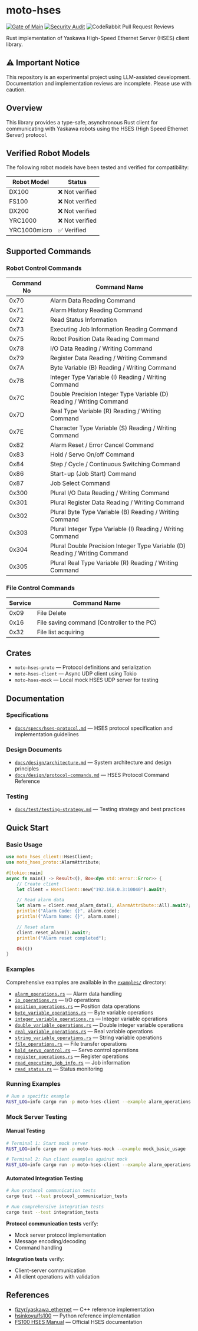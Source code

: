 # moto-hses

[![Gate of Main](https://github.com/masayuki-kono/moto-hses/actions/workflows/gate-of-main.yml/badge.svg)](https://github.com/masayuki-kono/moto-hses/actions/workflows/gate-of-main.yml)
[![Security Audit](https://github.com/masayuki-kono/moto-hses/actions/workflows/security-audit.yml/badge.svg)](https://github.com/masayuki-kono/moto-hses/actions/workflows/security-audit.yml)
![CodeRabbit Pull Request Reviews](https://img.shields.io/coderabbit/prs/github/masayuki-kono/moto-hses?utm_source=oss&utm_medium=github&utm_campaign=masayuki-kono%2Fmoto-hses&labelColor=171717&color=FF570A&link=https%3A%2F%2Fcoderabbit.ai&label=CodeRabbit+Reviews)

Rust implementation of Yaskawa High-Speed Ethernet Server (HSES) client library.

## ⚠️ Important Notice

This repository is an experimental project using LLM-assisted development. Documentation and implementation reviews are incomplete. Please use with caution.

## Overview

This library provides a type-safe, asynchronous Rust client for communicating with Yaskawa robots using the HSES (High Speed Ethernet Server) protocol.

## Verified Robot Models

The following robot models have been tested and verified for compatibility:

| Robot Model | Status |
|-------------|--------|
| DX100 | ❌ Not verified |
| FS100 | ❌ Not verified |
| DX200 | ❌ Not verified |
| YRC1000 | ❌ Not verified |
| YRC1000micro | ✅ Verified |

## Supported Commands

### Robot Control Commands

| Command No | Command Name |
|------------|--------------|
| 0x70 | Alarm Data Reading Command |
| 0x71 | Alarm History Reading Command |
| 0x72 | Read Status Information |
| 0x73 | Executing Job Information Reading Command |
| 0x75 | Robot Position Data Reading Command |
| 0x78 | I/O Data Reading / Writing Command |
| 0x79 | Register Data Reading / Writing Command |
| 0x7A | Byte Variable (B) Reading / Writing Command |
| 0x7B | Integer Type Variable (I) Reading / Writing Command |
| 0x7C | Double Precision Integer Type Variable (D) Reading / Writing Command |
| 0x7D | Real Type Variable (R) Reading / Writing Command |
| 0x7E | Character Type Variable (S) Reading / Writing Command |
| 0x82 | Alarm Reset / Error Cancel Command |
| 0x83 | Hold / Servo On/off Command |
| 0x84 | Step / Cycle / Continuous Switching Command |
| 0x86 | Start-up (Job Start) Command |
| 0x87 | Job Select Command |
| 0x300 | Plural I/O Data Reading / Writing Command |
| 0x301 | Plural Register Data Reading / Writing Command |
| 0x302 | Plural Byte Type Variable (B) Reading / Writing Command |
| 0x303 | Plural Integer Type Variable (I) Reading / Writing Command |
| 0x304 | Plural Double Precision Integer Type Variable (D) Reading / Writing Command |
| 0x305 | Plural Real Type Variable (R) Reading / Writing Command |

### File Control Commands

| Service | Command Name |
|---------|--------------|
| 0x09 | File Delete |
| 0x16 | File saving command (Controller to the PC) |
| 0x32 | File list acquiring |

## Crates

- `moto-hses-proto` — Protocol definitions and serialization
- `moto-hses-client` — Async UDP client using Tokio
- `moto-hses-mock` — Local mock HSES UDP server for testing

## Documentation

### Specifications

- [`docs/specs/hses-protocol.md`](docs/specs/hses-protocol.md) — HSES protocol specification and implementation guidelines

### Design Documents

- [`docs/design/architecture.md`](docs/design/architecture.md) — System architecture and design principles
- [`docs/design/protocol-commands.md`](docs/design/protocol-commands.md) — HSES Protocol Command Reference

### Testing

- [`docs/test/testing-strategy.md`](docs/test/testing-strategy.md) — Testing strategy and best practices

## Quick Start

### Basic Usage

```rust
use moto_hses_client::HsesClient;
use moto_hses_proto::AlarmAttribute;

#[tokio::main]
async fn main() -> Result<(), Box<dyn std::error::Error>> {
    // Create client
    let client = HsesClient::new("192.168.0.3:10040").await?;

    // Read alarm data
    let alarm = client.read_alarm_data(1, AlarmAttribute::All).await?;
    println!("Alarm Code: {}", alarm.code);
    println!("Alarm Name: {}", alarm.name);

    // Reset alarm
    client.reset_alarm().await?;
    println!("Alarm reset completed");

    Ok(())
}
```

### Examples

Comprehensive examples are available in the [`examples/`](moto-hses-client/examples/) directory:

- [`alarm_operations.rs`](moto-hses-client/examples/alarm_operations.rs) — Alarm data handling
- [`io_operations.rs`](moto-hses-client/examples/io_operations.rs) — I/O operations
- [`position_operations.rs`](moto-hses-client/examples/position_operations.rs) — Position data operations
- [`byte_variable_operations.rs`](moto-hses-client/examples/byte_variable_operations.rs) — Byte variable operations
- [`integer_variable_operations.rs`](moto-hses-client/examples/integer_variable_operations.rs) — Integer variable operations
- [`double_variable_operations.rs`](moto-hses-client/examples/double_variable_operations.rs) — Double integer variable operations
- [`real_variable_operations.rs`](moto-hses-client/examples/real_variable_operations.rs) — Real variable operations
- [`string_variable_operations.rs`](moto-hses-client/examples/string_variable_operations.rs) — String variable operations
- [`file_operations.rs`](moto-hses-client/examples/file_operations.rs) — File transfer operations
- [`hold_servo_control.rs`](moto-hses-client/examples/hold_servo_control.rs) — Servo control operations
- [`register_operations.rs`](moto-hses-client/examples/register_operations.rs) — Register operations
- [`read_executing_job_info.rs`](moto-hses-client/examples/read_executing_job_info.rs) — Job information
- [`read_status.rs`](moto-hses-client/examples/read_status.rs) — Status monitoring

### Running Examples

```bash
# Run a specific example
RUST_LOG=info cargo run -p moto-hses-client --example alarm_operations -- 192.168.0.3 10040
```

### Mock Server Testing

#### Manual Testing

```bash
# Terminal 1: Start mock server
RUST_LOG=info cargo run -p moto-hses-mock --example mock_basic_usage

# Terminal 2: Run client examples against mock
RUST_LOG=info cargo run -p moto-hses-client --example alarm_operations -- 127.0.0.1 10040
```

#### Automated Integration Testing

```bash
# Run protocol communication tests
cargo test --test protocol_communication_tests

# Run comprehensive integration tests
cargo test --test integration_tests
```

**Protocol communication tests** verify:

- Mock server protocol implementation
- Message encoding/decoding
- Command handling

**Integration tests** verify:

- Client-server communication
- All client operations with validation

## References

- [fizyr/yaskawa_ethernet](https://github.com/fizyr/yaskawa_ethernet) — C++ reference implementation
- [hsinkoyu/fs100](https://github.com/hsinkoyu/fs100) — Python reference implementation
- [FS100 HSES Manual](https://www.motoman.com/getmedia/16B5CD92-BD0B-4DE0-9DC9-B71D0B6FE264/160766-1CD.pdf.aspx?ext=.pdf) — Official HSES documentation
